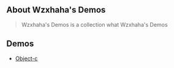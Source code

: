 ## About Wzxhaha's Demos 
> Wzxhaha's Demos is a collection what Wzxhaha's Demos

##  Demos
*   [Object-c](#donethumbsup)

